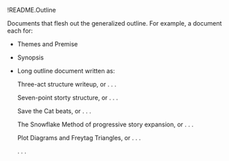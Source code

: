 !README.Outline

Documents that flesh out the generalized outline. For example, a document each for:

* Themes and Premise
* Synopsis
* Long outline document written as:

  Three-act structure writeup, or .&nbsp;.&nbsp;.
 
  Seven-point storty structure, or .&nbsp;.&nbsp;.
	  
  Save the Cat beats, or .&nbsp;.&nbsp;.
	  
  The Snowflake Method of progressive story expansion, or .&nbsp;.&nbsp;.

  Plot Diagrams and Freytag Triangles, or .&nbsp;.&nbsp;.
      
  .&nbsp;.&nbsp;.
